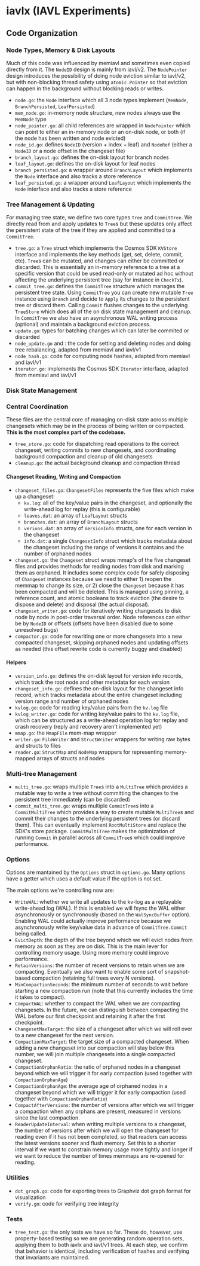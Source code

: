 # iavlx (IAVL Experiments)

## Code Organization

### Node Types, Memory & Disk Layouts

Much of this code was influenced by memiavl and sometimes even copied directly from it.
The `NodeID` design is mainly from iavl/v2.
The `NodePointer` design introduces the possibility of doing node eviction similar to iavl/v2,
but with non-blocking thread safety using `atomic.Pointer` so that eviction can happen in the background without
blocking reads or writes.

* `node.go`: the `Node` interface which all 3 node types implement (`MemNode`, `BranchPersisted`, `LeafPersisted`)
* `mem_node.go`: in-memory node structure, new nodes always use the `MemNode` type
* `node_pointer.go`: all child references are wrapped in `NodePointer` which can point to either an in-memory node or an
  on-disk node, or both (if the node has been written and node evicted)
* `node_id.go`: defines `NodeID` (version + index + leaf) and `NodeRef` (either a `NodeID` or a node offset in the
  changeset file)
* `branch_layout.go`: defines the on-disk layout for branch nodes
* `leaf_layout.go`: defines the on-disk layout for leaf nodes
* `branch_persisted.go`: a wrapper around `BranchLayout` which implements the `Node` interface and also tracks a store
  reference
* `leaf_persisted.go`: a wrapper around `LeafLayout` which implements the `Node` interface and also tracks a store
  reference

### Tree Management & Updating

For managing tree state, we define two core types `Tree` and `CommitTree`.
We directly read from and apply updates to `Tree`s but these updates only affect the persistent state of the tree if
they are applied and committed to a `CommitTree`.

* `tree.go`: a `Tree` struct which implements the Cosmos SDK `KVStore` interface and implements the key methods (get,
  set,
  delete, commit, etc). `Tree`s can be mutated, and changes can either be committed or discarded. This is essentially an
  in-memory reference to a tree at a specific version that could be used read-only or mutated ad hoc without affecting
  the underlying persistent tree (say for instance in `CheckTx`).
* `commit_tree.go`: defines the `CommitTree` structure which manages the persistent tree state. Using `CommitTree` you
  can
  create new mutable `Tree` instance using `Branch` and decide to `Apply` its changes to the persistent tree or discard
  them. Calling `Commit` flushes changes to the underlying `TreeStore` which does all of the on disk state management
  and cleanup. In `CommitTree` we also have an asynchronous WAL writing process (optional) and maintain a background
  eviction process.
* `update.go`: types for batching changes which can later be commited or discarded
* `node_update.go` and : the code for setting and deleting nodes and doing tree rebalancing, adapted from memiavl and
  iavl/v1
* `node_hash.go`: code for computing node hashes, adapted from memiavl and iavl/v1
* `iterator.go`: implements the Cosmos SDK `Iterator` interface, adapted from memiavl and iavl/v1

### Disk State Management

### Central Coordination

These files are the central core of managing on-disk state across multiple changesets which may be in the process of
being written or compacted. **This is the most complex part of the codebase.**

* `tree_store.go`: code for dispatching read operations to the correct changeset, writing commits to new changesets,
  and coordinating background compaction and cleanup of old changesets
* `cleanup.go`: the actual background cleanup and compaction thread

#### Changeset Reading, Writing and Compaction

* `changeset_files.go`: `ChangesetFiles` represents the five files which make up a changeset:
    * `kv.log`: all of the key/value pairs in the changeset, and optionally the write-ahead log for replay (this is
      configurable)
    * `leaves.dat`: an array of `LeafLayout` structs
    * `branches.dat`: an array of `BranchLayout` structs
    * `verions.dat`: an array of `VersionInfo` structs, one for each version in the changeset
    * `info.dat`: a single `ChangesetInfo` struct which tracks metadata about the changeset including the range of
      versions
      it contains and the number of orphaned nodes
* `changeset.go`: the `Changeset` struct wraps mmap's of the five changeset files and provides
  methods for reading nodes from disk and marking them as orphaned. It includes some complex code for safely disposing
  of `Changeset` instances because we need to either 1) reopen the memmap to change its size, or 2) close the
  `Changeset` because it has been compacted and will be deleted. This is managed using pinning, a reference count, and
  atomic booleans to track eviction (the desire to dispose and delete) and disposal (the actual disposal).
* `changeset_writer.go`: code for iteratively writing changesets to disk node by node in post-order traversal order.
  Node references can either be by
  `NodeID` or offsets (offsets have been disabled due to some unresolved bugs)
* `compactor.go`: code for rewriting one or more changesets into a new compacted changeset, skipping
  orphaned nodes and updating offsets as needed (this offset rewrite code is currently buggy and disabled)

#### Helpers

* `version_info.go`: defines the on-disk layout for version info records, which track the root node and other metadata
  for
  each version
* `changeset_info.go`: defines the on-disk layout for the changeset info record, which tracks metadata
  about the entire changeset including version range and number of orphaned nodes
* `kvlog.go`: code for reading key/value pairs from the `kv.log` file
* `kvlog_writer.go`: code for writing key/value pairs to the `kv.log` file, which can be structured as a write-ahead
  operation log for replay and crash recovery (reply and recovery aren't implemented yet)
* `mmap.go`: the `MmapFile` mem-map wrapper
* `writer.go`: `FileWriter` and `StructWriter` wrappers for writing raw bytes and structs to files
* `reader.go`: `StructMap` and `NodeMap` wrappers for representing memory-mapped arrays of structs and nodes

### Multi-tree Management

* `multi_tree.go`: wraps multiple `Tree`s into a `MultiTree` which provides a mutable way to write a tree without
  committing the changes to the persistent tree immediately (can be discarded)
* `commit_multi_tree.go`: wraps multiple `CommitTree`s into a `CommitMultiTree` which provides a way to create mutable
  `MultiTree`s and commit their changes to the underlying persistent trees (or discard them). This can eventually
  implement `RootMultiStore` and replace the SDK's store package. `CommitMultiTree` makes the optimization of running
  `Commit` in parallel across all `CommitTree`s which could improve performance.

### Options

Options are mantained by the `Options` struct in `options.go`. Many options have a getter which uses a default value if
the option is not set.

The main options we're controlling now are:

* `WriteWAL`: whether we write all updates to the kv-log as a replayable write-ahead log (WAL). If this is enabled we
  will fsync the WAL either asynchronously or synchronously (based on the `WalSyncBuffer` option). Enabling WAL could
  actually improve performance because we asynchronously write key/value data in advance of `CommitTree.Commit` being
  called.
* `EvictDepth`: the depth of the tree beyond which we will evict nodes from memory as soon as they are on disk. This is
  the main lever for controlling memory usage. Using more memory could improve performance.
* `RetainVersions`: the number of recent versions to retain when we are compacting. Eventually we also want to enable
  some sort of snapshot-based compaction (retaining full trees every N versions).
* `MinCompactionSeconds`: the minimum number of seconds to wait before starting a new compaction run (note that this
  currently includes the time it takes to compact).
* `CompactWAL`: whether to compact the WAL when we are compacting changesets. In the future, we can distinguish between
  compacting the WAL before our first checkpoint and retaining it after the first checkpoint.
* `ChangesetMaxTarget`: the size of a changeset after which we will roll over to a new changeset for the next version.
* `CompactionMaxTarget`: the target size of a compacted changeset. When adding a new changeset into our compaction will
  stay below this number, we will join multiple changesets into a single compacted changeset.
* `CompactionOrphanRatio`: the ratio of orphaned nodes in a changeset beyond which we will trigger it for early
  compaction (used together with `CompactionOrphanAge`)
* `CompactionOrphanAge`: the average age of orphaned nodes in a changeset beyond which we will trigger it for early
  compaction (used together with `CompactionOrphanRatio`)
* `CompactAfterVersions`: the number of versions after which we will trigger a compaction when any orphans are present,
  measured in versions since the last compaction.
* `ReaderUpdateInterval`: when writing multiple versions to a changeset, the number of versions after which we will open
  the changeset for reading even if it has not been completed, so that readers can access the latest versions sooner and
  flush memory. Set this to a shorter interval if we want to constrain memory usage more tightly and longer if we want
  to reduce the number of times memmaps are re-opened for reading.

### Utilities

* `dot_graph.go`: code for exporting trees to Graphviz dot graph format for visualization
* `verify.go`: code for verifying tree integrity

### Tests

* `tree_test.go`: the only tests we have so far. These do, however, use property-based testing so we are generating
  random operation sets, applying them to both iavlx and iavl/v1 trees. At each step, we confirm that behavior is
  identical, including verification of hashes and verifying that invariants are maintained.